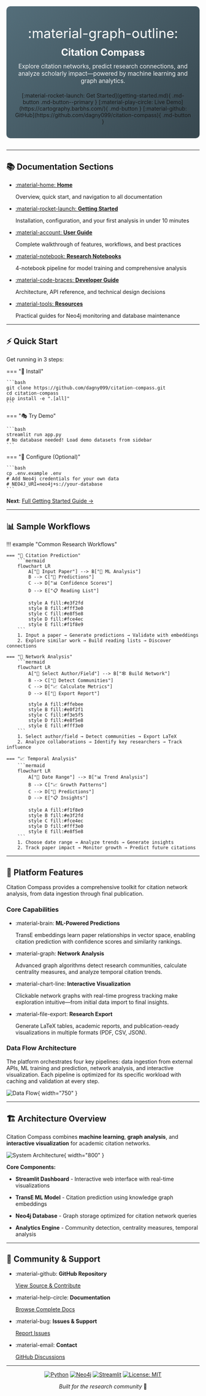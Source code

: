 <div class="hero-section" markdown style="text-align: center; padding: 35px 20px; background: linear-gradient(135deg, #546e7a 0%, #37474f 100%); border-radius: 10px; margin-bottom: 30px;">

<span style="font-size: 2.5em; color: white;">:material-graph-outline:</span>

<h1 style="color: white; margin-top: 8px; margin-bottom: 12px; font-size: 1.8em;">Citation Compass</h1>

<p style="color: rgba(255, 255, 255, 0.95); font-size: 1.1em; max-width: 750px; margin: 0 auto 20px;">
Explore citation networks, predict research connections, and analyze scholarly impact—powered by machine learning and graph analytics.
</p>

<div class="hero-buttons" markdown>
[:material-rocket-launch: Get Started](getting-started.md){ .md-button .md-button--primary }
[:material-play-circle: Live Demo](https://cartography.barbhs.com/){ .md-button }
[:material-github: GitHub](https://github.com/dagny099/citation-compass){ .md-button }
</div>

</div>

---

## 📚 Documentation Sections

<div class="grid cards" markdown>

-   [:material-home: **Home**](index.md)

    Overview, quick start, and navigation to all documentation

-   [:material-rocket-launch: **Getting Started**](getting-started.md)

    Installation, configuration, and your first analysis in under 10 minutes

-   [:material-account: **User Guide**](user-guide/overview.md)

    Complete walkthrough of features, workflows, and best practices

-   [:material-notebook: **Research Notebooks**](notebooks/overview.md)

    4-notebook pipeline for model training and comprehensive analysis

-   [:material-code-braces: **Developer Guide**](architecture.md)

    Architecture, API reference, and technical design decisions

-   [:material-tools: **Resources**](resources/neo4j-health-monitoring.md)

    Practical guides for Neo4j monitoring and database maintenance

</div>

---

## ⚡ Quick Start

Get running in 3 steps:

=== "🐍 Install"

    ```bash
    git clone https://github.com/dagny099/citation-compass.git
    cd citation-compass
    pip install -e ".[all]"
    ```

=== "🎭 Try Demo"

    ```bash
    streamlit run app.py
    # No database needed! Load demo datasets from sidebar
    ```

=== "🏢 Configure (Optional)"

    ```bash
    cp .env.example .env
    # Add Neo4j credentials for your own data
    # NEO4J_URI=neo4j+s://your-database
    ```

**Next**: [Full Getting Started Guide →](getting-started.md)

---

## 📊 Sample Workflows

!!! example "Common Research Workflows"

    === "🔮 Citation Prediction"
        ```mermaid
        flowchart LR
            A["📄 Input Paper"] --> B["🧠 ML Analysis"]
            B --> C["🔮 Predictions"]
            C --> D["📊 Confidence Scores"]
            D --> E["📋 Reading List"]

            style A fill:#e3f2fd
            style B fill:#fff3e0
            style C fill:#e8f5e8
            style D fill:#fce4ec
            style E fill:#f1f8e9
        ```
        1. Input a paper → Generate predictions → Validate with embeddings
        2. Explore similar work → Build reading lists → Discover connections

    === "🔗 Network Analysis"
        ```mermaid
        flowchart LR
            A["👤 Select Author/Field"] --> B["🕸️ Build Network"]
            B --> C["🎯 Detect Communities"]
            C --> D["📈 Calculate Metrics"]
            D --> E["📄 Export Report"]

            style A fill:#ffebee
            style B fill:#e0f2f1
            style C fill:#f3e5f5
            style D fill:#e8f5e8
            style E fill:#fff3e0
        ```
        1. Select author/field → Detect communities → Export LaTeX
        2. Analyze collaborations → Identify key researchers → Track influence

    === "📈 Temporal Analysis"
        ```mermaid
        flowchart LR
            A["📅 Date Range"] --> B["📊 Trend Analysis"]
            B --> C["📈 Growth Patterns"]
            C --> D["🔮 Predictions"]
            D --> E["📋 Insights"]

            style A fill:#f1f8e9
            style B fill:#e3f2fd
            style C fill:#fce4ec
            style D fill:#fff3e0
            style E fill:#e8f5e8
        ```
        1. Choose date range → Analyze trends → Generate insights
        2. Track paper impact → Monitor growth → Predict future citations

---

## 🎯 Platform Features

Citation Compass provides a comprehensive toolkit for citation network analysis, from data ingestion through final publication.

### Core Capabilities

<div class="grid cards" markdown>

-   :material-brain: **ML-Powered Predictions**

    TransE embeddings learn paper relationships in vector space, enabling citation prediction with confidence scores and similarity rankings.

-   :material-graph: **Network Analysis**

    Advanced graph algorithms detect research communities, calculate centrality measures, and analyze temporal citation trends.

-   :material-chart-line: **Interactive Visualization**

    Clickable network graphs with real-time progress tracking make exploration intuitive—from initial data import to final insights.

-   :material-file-export: **Research Export**

    Generate LaTeX tables, academic reports, and publication-ready visualizations in multiple formats (PDF, CSV, JSON).

</div>

### Data Flow Architecture

The platform orchestrates four key pipelines: data ingestion from external APIs, ML training and prediction, network analysis, and interactive visualization. Each pipeline is optimized for its specific workload with caching and validation at every step.

![Data Flow](assets/diagrams/data-flow-pipeline.png){ width="750" }

---

## 🏗️ Architecture Overview

Citation Compass combines **machine learning**, **graph analysis**, and **interactive visualization** for academic citation networks.

![System Architecture](assets/diagrams/system-architecture.png){ width="800" }

**Core Components:**

- **Streamlit Dashboard** - Interactive web interface with real-time visualizations

- **TransE ML Model** - Citation prediction using knowledge graph embeddings

- **Neo4j Database** - Graph storage optimized for citation network queries

- **Analytics Engine** - Community detection, centrality measures, temporal analysis

---

## 🤝 Community & Support

<div class="grid cards" markdown>

-   :material-github: **GitHub Repository**

    [View Source & Contribute](https://github.com/dagny099/citation-compass)

-   :material-help-circle: **Documentation**

    [Browse Complete Docs](getting-started.md)

-   :material-bug: **Issues & Support**

    [Report Issues](https://github.com/dagny099/citation-compass/issues)

-   :material-email: **Contact**

    [GitHub Discussions](https://github.com/dagny099/citation-compass/discussions)

</div>

---

<div align="center" markdown>

[![Python](https://img.shields.io/badge/Python-3.8+-blue.svg)](https://python.org)
[![Neo4j](https://img.shields.io/badge/Neo4j-5.0+-green.svg)](https://neo4j.com)
[![Streamlit](https://img.shields.io/badge/Streamlit-1.12+-red.svg)](https://streamlit.io)
[![License: MIT](https://img.shields.io/badge/License-MIT-yellow.svg)](https://opensource.org/licenses/MIT)

*Built for the research community* 🔬

</div>
